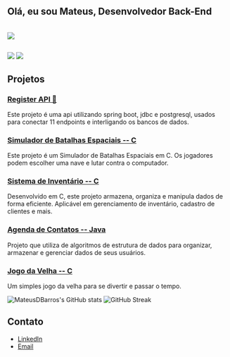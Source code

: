 ## Olá, eu sou Mateus, Desenvolvedor Back-End

<div style="display: inline_block"><br>
  <a href="https://skillicons.dev">
    <img src="https://skillicons.dev/icons?i=c,kotlin,java,spring" />
</div>

##

 <a href="https://www.linkedin.com/in/mateus-barros13" target="_blank"><img src="https://img.shields.io/badge/-LinkedIn-%230077B5?style=for-the-badge&logo=linkedin&logoColor=white" target="_blank"></a>
 <a href = "mailto:mb685212@gmail.com"><img src="https://img.shields.io/badge/-Gmail-%23333?style=for-the-badge&logo=gmail&logoColor=white" target="_blank"></a>

## Projetos

### [Register API 🚀](https://github.com/MateusDBarros/Teste-Backend)
Este projeto é uma api utilizando spring boot, jdbc e postgresql, usados para conectar 11 endpoints e interligando os bancos de dados.
### [Simulador de Batalhas Espaciais -- C](https://github.com/MateusDBarros/SBE)
Este projeto é um Simulador de Batalhas Espaciais em C. Os jogadores podem escolher uma nave e lutar contra o computador.

### [Sistema de Inventário -- C](https://github.com/MateusDBarros/inventario)
Desenvolvido em C, este projeto armazena, organiza e manipula dados de forma eficiente. Aplicável em gerenciamento de inventário, cadastro de clientes e mais.

### [Agenda de Contatos -- Java](https://github.com/MateusDBarros/AgendaJava)
Projeto que utiliza de algoritmos de estrutura de dados para organizar, armazenar e gerenciar dados de seus usuários.

### [Jogo da Velha -- C](https://github.com/MateusDBarros/tic-tac-toe)
Um simples jogo da velha para se divertir e passar o tempo.

![MateusDBarros's GitHub stats](https://github-readme-stats.vercel.app/api?username=MateusDBarros&theme=github_dark&show_icons=true&hide_border=true)
![GitHub Streak](https://github-readme-streak-stats.herokuapp.com?user=MateusDBarros&theme=github-dark-dimmed&hide_border=true)

## Contato

- [LinkedIn](https://www.linkedin.com/in/mateus-barros13)
- [Email](mailto:mb685212@gmail.com)
